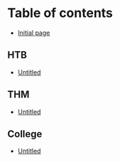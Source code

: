 # Table of contents

* [Initial page](README.md)

## HTB

* [Untitled](htb/untitled.md)

## THM

* [Untitled](thm/untitled.md)

## College

* [Untitled](college/untitled.md)

